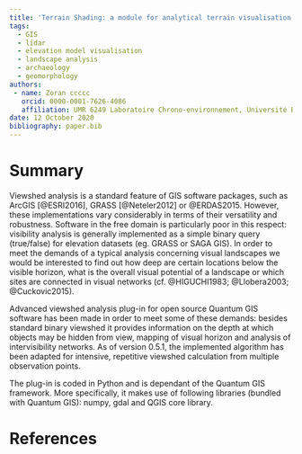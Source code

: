 ```yaml
---
title: 'Terrain Shading: a module for analytical terrain visualisation in QGIS'
tags:
  - GIS
  - lidar
  - elevation model visualisation
  - landscape analysis
  - archaeology 
  - geomorphology
authors:
 - name: Zoran ccccc
   orcid: 0000-0001-7626-4086
   affiliation: UMR 6249 Laboratoire Chrono-environnement, Université Bourgogne Franche-Comté.
date: 12 October 2020
bibliography: paper.bib
---
```



# Summary

Viewshed analysis is a standard feature of GIS software packages, such as ArcGIS [@ESRI2016], GRASS [@Neteler2012] or @ERDAS2015. However, these implementations vary considerably in terms of their versatility and robustness. Software in the free domain is particularly poor in this respect: visibility analysis is generally implemented as a simple binary query (true/false) for elevation datasets (eg. GRASS or SAGA GIS). In order to meet the demands of a typical analysis concerning visual landscapes we would be interested to find out how deep are certain locations below the visible horizon, what is the overall visual potential of a landscape or which sites are connected in visual networks (cf. @HIGUCHI1983; @Llobera2003; @Cuckovic2015).

Advanced viewshed analysis plug-in for open source Quantum GIS software has been made in order to meet some of these demands: besides standard binary viewshed it provides information on the depth at which objects may be hidden from view, mapping of visual horizon and analysis of intervisibility networks. As of version 0.5.1, the implemented algorithm has been adapted for intensive, repetitive viewshed calculation from multiple observation points.

The plug-in is coded in Python and is dependant of the Quantum GIS framework. More specifically, it makes use of following libraries (bundled with Quantum GIS): numpy, gdal and QGIS core library.   



# References
